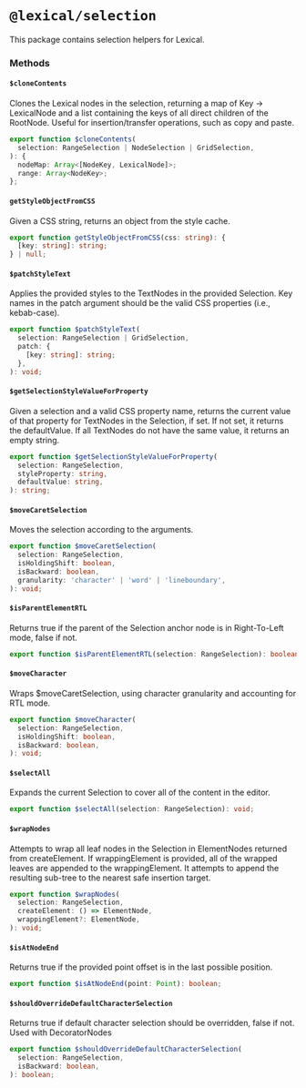 # `@lexical/selection`

This package contains selection helpers for Lexical.

### Methods

#### `$cloneContents`

Clones the Lexical nodes in the selection, returning a map of Key -> LexicalNode and a list containing the keys
of all direct children of the RootNode. Useful for insertion/transfer operations, such as copy and paste.

```ts
export function $cloneContents(
  selection: RangeSelection | NodeSelection | GridSelection,
): {
  nodeMap: Array<[NodeKey, LexicalNode]>;
  range: Array<NodeKey>;
};
```

#### `getStyleObjectFromCSS`

Given a CSS string, returns an object from the style cache.

```ts
export function getStyleObjectFromCSS(css: string): {
  [key: string]: string;
} | null;
```

#### `$patchStyleText`

Applies the provided styles to the TextNodes in the provided Selection. Key names in the patch argument should be
the valid CSS properties (i.e., kebab-case).

```ts
export function $patchStyleText(
  selection: RangeSelection | GridSelection,
  patch: {
    [key: string]: string;
  },
): void;
```

#### `$getSelectionStyleValueForProperty`

Given a selection and a valid CSS property name, returns the current value of that property for TextNodes in the Selection, if set. If not set, it returns the defaultValue. If all TextNodes do not have the same value, it returns an empty string.

```ts
export function $getSelectionStyleValueForProperty(
  selection: RangeSelection,
  styleProperty: string,
  defaultValue: string,
): string;
```

#### `$moveCaretSelection`

Moves the selection according to the arguments.

```ts
export function $moveCaretSelection(
  selection: RangeSelection,
  isHoldingShift: boolean,
  isBackward: boolean,
  granularity: 'character' | 'word' | 'lineboundary',
): void;
```

#### `$isParentElementRTL`

Returns true if the parent of the Selection anchor node is in Right-To-Left mode, false if not.

```ts
export function $isParentElementRTL(selection: RangeSelection): boolean;
```

#### `$moveCharacter`

Wraps $moveCaretSelection, using character granularity and accounting for RTL mode.

```ts
export function $moveCharacter(
  selection: RangeSelection,
  isHoldingShift: boolean,
  isBackward: boolean,
): void;
```

#### `$selectAll`

Expands the current Selection to cover all of the content in the editor.

```ts
export function $selectAll(selection: RangeSelection): void;
```

#### `$wrapNodes`

Attempts to wrap all leaf nodes in the Selection in ElementNodes returned from createElement. If wrappingElement is provided, all of the wrapped leaves are appended to the wrappingElement. It attempts to append the resulting sub-tree to the nearest safe insertion target.

```ts
export function $wrapNodes(
  selection: RangeSelection,
  createElement: () => ElementNode,
  wrappingElement?: ElementNode,
): void;
```

#### `$isAtNodeEnd`

Returns true if the provided point offset is in the last possible position.

```ts
export function $isAtNodeEnd(point: Point): boolean;
```

#### `$shouldOverrideDefaultCharacterSelection`

Returns true if default character selection should be overridden, false if not. Used with DecoratorNodes

```ts
export function $shouldOverrideDefaultCharacterSelection(
  selection: RangeSelection,
  isBackward: boolean,
): boolean;
```
